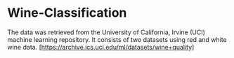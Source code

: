 # Wine-Classification

The data was retrieved from the University of California, Irvine (UCI) machine learning repository. It consists of two datasets using red and white wine data.
[https://archive.ics.uci.edu/ml/datasets/wine+quality]
